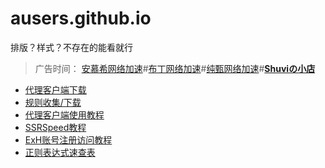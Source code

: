 # ausers.github.io

排版？样式？不存在的能看就行

>广告时间： [安慕希网络加速](http://amcy.in)#[布丁网络加速](http://pudy.xyz)#[纯甄网络加速](http://chnz.xyz)#[**Shuviの小店**](http://pro.moebili.com/)

* [代理客户端下载](https://ausers.github.io/index.html)
* [规则收集/下载](https://ausers.github.io/rule.html)
* [代理客户端使用教程](https://ausers.github.io/guide.html)
* [SSRSpeed教程](https://ausers.github.io/guide/SSRSpeed.html)
* [ExH账号注册访问教程](https://ausers.github.io/ex.html)
* [正则表达式速查表](https://ausers.github.io/rule2.html)
